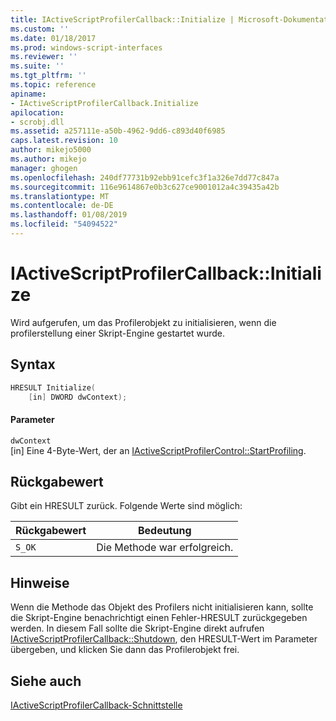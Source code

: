 ```yaml
---
title: IActiveScriptProfilerCallback::Initialize | Microsoft-Dokumentation
ms.custom: ''
ms.date: 01/18/2017
ms.prod: windows-script-interfaces
ms.reviewer: ''
ms.suite: ''
ms.tgt_pltfrm: ''
ms.topic: reference
apiname:
- IActiveScriptProfilerCallback.Initialize
apilocation:
- scrobj.dll
ms.assetid: a257111e-a50b-4962-9dd6-c893d40f6985
caps.latest.revision: 10
author: mikejo5000
ms.author: mikejo
manager: ghogen
ms.openlocfilehash: 240df77731b92ebb91cefc3f1a326e7dd77c847a
ms.sourcegitcommit: 116e9614867e0b3c627ce9001012a4c39435a42b
ms.translationtype: MT
ms.contentlocale: de-DE
ms.lasthandoff: 01/08/2019
ms.locfileid: "54094522"
---
```

# <a name="iactivescriptprofilercallbackinitialize"></a>IActiveScriptProfilerCallback::Initialize
Wird aufgerufen, um das Profilerobjekt zu initialisieren, wenn die profilerstellung einer Skript-Engine gestartet wurde.  
  
## <a name="syntax"></a>Syntax  
  
```cpp
HRESULT Initialize(  
    [in] DWORD dwContext);  
```  
  
#### <a name="parameters"></a>Parameter  
 `dwContext`  
 [in] Eine 4-Byte-Wert, der an [IActiveScriptProfilerControl::StartProfiling](../../winscript/reference/iactivescriptprofilercontrol-startprofiling.md).  
  
## <a name="return-value"></a>Rückgabewert  
 Gibt ein HRESULT zurück. Folgende Werte sind möglich:  
  
|Rückgabewert|Bedeutung|  
|------------------|-------------|  
|`S_OK`|Die Methode war erfolgreich.|  
  
## <a name="remarks"></a>Hinweise  
 Wenn die Methode das Objekt des Profilers nicht initialisieren kann, sollte die Skript-Engine benachrichtigt einen Fehler-HRESULT zurückgegeben werden. In diesem Fall sollte die Skript-Engine direkt aufrufen [IActiveScriptProfilerCallback::Shutdown](../../winscript/reference/iactivescriptprofilercallback-shutdown.md), den HRESULT-Wert im Parameter übergeben, und klicken Sie dann das Profilerobjekt frei.  
  
## <a name="see-also"></a>Siehe auch  
 [IActiveScriptProfilerCallback-Schnittstelle](../../winscript/reference/iactivescriptprofilercallback-interface.md)